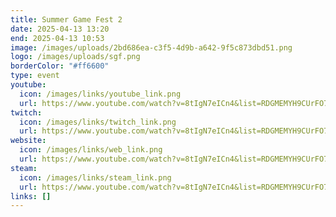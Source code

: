```yaml
---
title: Summer Game Fest 2
date: 2025-04-13 13:20
end: 2025-04-13 10:53
image: /images/uploads/2bd686ea-c3f5-4d9b-a642-9f5c873dbd51.png
logo: /images/uploads/sgf.png
borderColor: "#ff6600"
type: event
youtube:
  icon: /images/links/youtube_link.png
  url: https://www.youtube.com/watch?v=8tIgN7eICn4&list=RDGMEMYH9CUrFO7CfLJpaD7UR85w&index=3
twitch:
  icon: /images/links/twitch_link.png
  url: https://www.youtube.com/watch?v=8tIgN7eICn4&list=RDGMEMYH9CUrFO7CfLJpaD7UR85w&index=3
website:
  icon: /images/links/web_link.png
  url: https://www.youtube.com/watch?v=8tIgN7eICn4&list=RDGMEMYH9CUrFO7CfLJpaD7UR85w&index=3
steam:
  icon: /images/links/steam_link.png
  url: https://www.youtube.com/watch?v=8tIgN7eICn4&list=RDGMEMYH9CUrFO7CfLJpaD7UR85w&index=3
links: []
---
```


